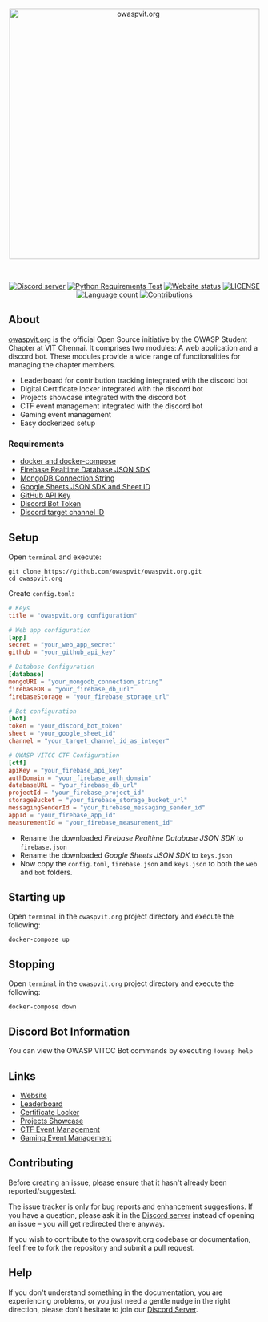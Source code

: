 <div align="center">
  <br />
  <p>
    <a href="https://owaspvit.org"><img src="https://i.imgur.com/6Zc3DVq.png" width="500" alt="owaspvit.org" /></a>
  </p>
  <br />
  <p>
    <a href="https://discord.gg/aMgWPApkyS"><img src="https://img.shields.io/discord/738109119671566447?color=5865F2&logo=discord&logoColor=white" alt="Discord server" /></a>
    <a href="https://github.com/owaspvit/owaspvit.org/actions"><img src="https://github.com/owaspvit/owaspvit.org/actions/workflows/dependency-check.yml/badge.svg" alt="Python Requirements Test" /></a>
    <a href="https://owaspvit.org"><img src="https://img.shields.io/website/https/owaspvit.org" alt="Website status" /></a>
    <a href="https://github.com/owaspvit/owaspvit.org/blob/main/LICENSE"><img src="https://img.shields.io/github/license/owaspvit/owaspvit.org" alt="LICENSE" /></a>
    <a href="https://github.com/owaspvit/owaspvit.org"><img src="https://img.shields.io/github/languages/count/owaspvit/owaspvit.org" alt="Language count" /></a>
    <a href="https://github.com/owaspvit/owaspvit.org/issues"><img src="https://camo.githubusercontent.com/f5054ffcd4245c10d3ec85ef059e07aacf787b560f83ad4aec2236364437d097/68747470733a2f2f696d672e736869656c64732e696f2f62616467652f636f6e747269627574696f6e732d77656c636f6d652d627269676874677265656e2e7376673f7374796c653d666c6174" alt="Contributions" /></a>
  </p>
</div>

## About

[owaspvit.org](https://owaspvit.org) is the official Open Source initiative by the OWASP Student Chapter at VIT Chennai. It comprises two modules: A web application and a discord bot.
These modules provide a wide range of functionalities for managing the chapter members.

- Leaderboard for contribution tracking integrated with the discord bot
- Digital Certificate locker integrated with the discord bot
- Projects showcase integrated with the discord bot
- CTF event management integrated with the discord bot
- Gaming event management
- Easy dockerized setup

### Requirements

- [docker and docker-compose](https://www.docker.com/products/docker-desktop)
- [Firebase Realtime Database JSON SDK](https://firebase.google.com/docs/database)
- [MongoDB Connection String](https://docs.mongodb.com/manual/reference/connection-string/)
- [Google Sheets JSON SDK and Sheet ID](https://developers.google.com/sheets/api)
- [GitHub API Key](https://github.com/settings/tokens)
- [Discord Bot Token](https://discord.com/developers/applications)
- [Discord target channel ID](https://www.remote.tools/remote-work/how-to-find-discord-id)

## Setup

Open `terminal` and execute:
```shell
git clone https://github.com/owaspvit/owaspvit.org.git
cd owaspvit.org
```

Create `config.toml`:
```toml
# Keys
title = "owaspvit.org configuration"

# Web app configuration
[app]
secret = "your_web_app_secret"
github = "your_github_api_key"

# Database Configuration
[database]
mongoURI = "your_mongodb_connection_string"
firebaseDB = "your_firebase_db_url"
firebaseStorage = "your_firebase_storage_url"

# Bot configuration
[bot]
token = "your_discord_bot_token"
sheet = "your_google_sheet_id"
channel = "your_target_channel_id_as_integer"

# OWASP VITCC CTF Configuration
[ctf]
apiKey = "your_firebase_api_key"
authDomain = "your_firebase_auth_domain"
databaseURL = "your_firebase_db_url"
projectId = "your_firebase_project_id"
storageBucket = "your_firebase_storage_bucket_url"
messagingSenderId = "your_firebase_messaging_sender_id"
appId = "your_firebase_app_id"
measurementId = "your_firebase_measurement_id"
```
- Rename the downloaded *Firebase Realtime Database JSON SDK* to `firebase.json`
- Rename the downloaded *Google Sheets JSON SDK* to `keys.json`
- Now copy the `config.toml`, `firebase.json` and `keys.json` to both the `web` and `bot` folders.

## Starting up

Open `terminal` in the `owaspvit.org` project directory and execute the following:
```shell
docker-compose up
```

## Stopping

Open `terminal` in the `owaspvit.org` project directory and execute the following:
```shell
docker-compose down
```

## Discord Bot Information

You can view the OWASP VITCC Bot commands by executing `!owasp help`

## Links

- [Website](https://owaspvit.org)
- [Leaderboard](https://owaspvit.org/leaderboard)
- [Certificate Locker](https://owaspvit.org/locker)
- [Projects Showcase](https://owaspvit.org/projects)
- [CTF Event Management](https://owaspvit.org/ctf)
- [Gaming Event Management](https://owaspvit.org/valowasp)

## Contributing

Before creating an issue, please ensure that it hasn't already been reported/suggested.

The issue tracker is only for bug reports and enhancement suggestions. If you have a question, please ask it in the [Discord server](https://discord.gg/aMgWPApkyS) instead of opening an issue – you will get redirected there anyway.

If you wish to contribute to the owaspvit.org codebase or documentation, feel free to fork the repository and submit a pull request.

## Help

If you don't understand something in the documentation, you are experiencing problems, or you just need a gentle
nudge in the right direction, please don't hesitate to join our [Discord Server](https://discord.gg/aMgWPApkyS).
